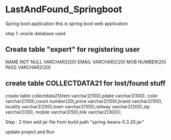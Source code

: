 # LastAndFound_Springboot
Spring boot application
this is spring boot web application

step 1:
oracle database used 

Create table "expert" for registering user 
---------------------------------------------------
NAME                                      NOT NULL VARCHAR2(20)
 EMAIL                                              VARCHAR2(20)
 MOB                                                NUMBER(20)
 PASS                                               VARCHAR2(20)
 
 create table COLLECTDATA21 for lost/found stuff
 -------------------------------------------------
 create table collectdata21(item varchar2(100),pdate varchar2(100),
color varchar2(100),count number(20),price varchar2(100),brand varchar2(100),
locality varchar2(200),town varchar2(100),railway varchar2(200),zip varchar2(30),
mobile varchar2(50),link varchar2(300));

Step : 2
then add jar file from build path "spring-beans-5.3.20.jar"

update project and Run 
